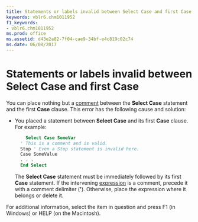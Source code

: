 ```yaml
---
title: Statements or labels invalid between Select Case and first Case
keywords: vblr6.chm1011952
f1_keywords:
- vblr6.chm1011952
ms.prod: office
ms.assetid: d43e2a82-7f04-cae9-34bf-e4c819c02c74
ms.date: 06/08/2017
---
```



# Statements or labels invalid between Select Case and first Case

You can place nothing but a [comment](../../Glossary/vbe-glossary.md) between the **Select Case** statement and the first **Case** clause. This error has the following cause and solution:

- You placed a statement between **Select Case** and its first **Case** clause. For example:
    
  ```vb
      Select Case SomeVar 
    ' This is a comment and is valid. 
    Stop ' Even a Stop statement is invalid here. 
    Case SomeValue 
    . . . 
    End Select 
  ```

  The **Select Case** statement must be immediately followed by its first **Case** statement. If the intervening [expression](../../Glossary/vbe-glossary.md) is a comment, precede it with a comment delimiter (**'**). Otherwise, place the expression where it belongs or delete it.
    

For additional information, select the item in question and press F1 (in Windows) or HELP (on the Macintosh).

